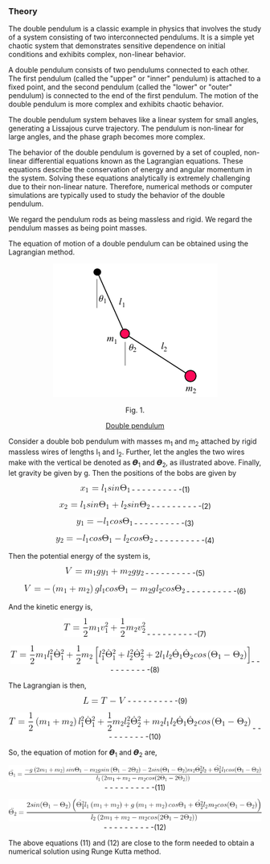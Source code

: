 ### Theory

The double pendulum is a classic example in physics that involves the study of a system consisting of two interconnected pendulums. It is a simple yet chaotic system that demonstrates sensitive dependence on initial conditions and exhibits complex, non-linear behavior.

A double pendulum consists of two pendulums connected to each other. The first pendulum (called the "upper" or "inner" pendulum) is attached to a fixed point, and the second pendulum (called the "lower" or "outer" pendulum) is connected to the end of the first pendulum. The motion of the double pendulum is more complex and exhibits chaotic behavior.

The double pendulum system behaves like a linear system for small angles, generating a Lissajous curve trajectory. The pendulum is non-linear for large angles, and the phase graph becomes more complex.

The behavior of the double pendulum is governed by a set of coupled, non-linear differential equations known as the Lagrangian equations. These equations describe the conservation of energy and angular momentum in the system. Solving these equations analytically is extremely challenging due to their non-linear nature. Therefore, numerical methods or computer simulations are typically used to study the behavior of the double pendulum.

We regard the pendulum rods as being massless and rigid. We regard the pendulum masses as being point masses.

The equation of motion of a double pendulum can be obtained using the Lagrangian method.  

<center>
<img src="images/fig1.png">  

Fig. 1. 

[Double pendulum](https://scienceworld.wolfram.com/physics/dimg270.gif)
</center>

Consider a double bob pendulum with masses m<sub>1</sub> and m<sub>2</sub> attached by rigid massless wires of lengths l<sub>1</sub> and l<sub>2</sub>. Further, let the angles the two wires make with the vertical be denoted as 𝜭<sub>1</sub> and 𝜭<sub>2</sub>, as illustrated above. Finally, let gravity be given by g. Then the positions of the bobs are given by 

<center>
<img src="images/img1.png"> - - - - - - - - - -(1)

<img src="images/img2.png"> - - - - - - - - - -(2)

<img src="images/img3.png"> - - - - - - - - - -(3)

<img src="images/img4.png"> - - - - - - - - - -(4)
</center>

Then the potential energy of the system is,

<center>
<img src="images/img5.png"> - - - - - - - - - -(5)

<img src="images/img6.png"> - - - - - - - - - -(6)
</center>

And the kinetic energy is, 

<center>
<img src="images/img7.png"> - - - - - - - - - -(7)

<img src="images/img8.png"> - - - - - - - - - -(8)  
</center>

The Lagrangian is then,  

<center>
<img src="images/img9.png"> - - - - - - - - - -(9)

<img src="images/img10.png"> - - - - - - - - - -(10)  
</center>

 So, the equation of motion for 𝜭<sub>1</sub> and  𝜭<sub>2</sub> are,  

<center>
<img src="images/img11.png"> - - - - - - - - - -(11)

<img src="images/img12.png"> - - - - - - - - - -(12)  
</center>

The above equations (11) and (12) are close to the form needed to obtain a numerical solution using Runge Kutta method.
